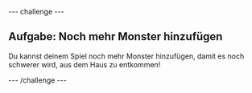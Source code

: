 --- challenge ---
## Aufgabe: Noch mehr Monster hinzufügen 

Du kannst deinem Spiel noch mehr Monster hinzufügen, damit es noch schwerer wird, aus dem Haus zu entkommen!


--- /challenge ---